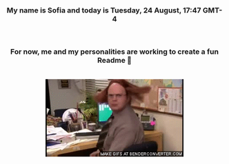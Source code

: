 


<div align="center">
<h3 >My name is Sofia and today is Tuesday, 24 August, 17:47 GMT-4</h3><br>
<h3 >For now, me and my personalities are working to create a fun Readme 👋
</h3><br>
<img src='img/dwight.gif' alt='working...'/>
</div>
